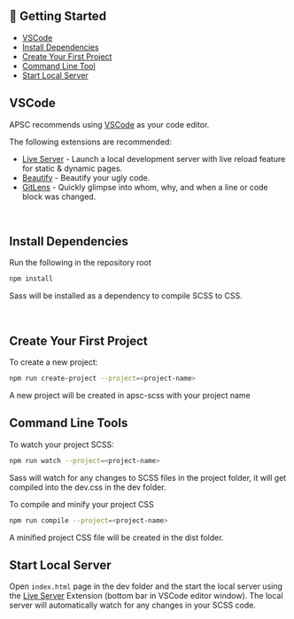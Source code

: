 ## 🔎 Getting Started

- [VSCode](#vscode)
- [Install Dependencies](#install-dependencies)
- [Create Your First Project](#create-your-first-project)
- [Command Line Tool](#command-line-tools)
- [Start Local Server](#start-local-server)

## VSCode

APSC recommends using [VSCode](https://code.visualstudio.com/) as your code editor.

The following extensions are recommended:

* [Live Server](https://marketplace.visualstudio.com/items?itemName=ritwickdey.LiveServer) - Launch a local development server with live reload feature for static & dynamic pages.
* [Beautify](https://marketplace.visualstudio.com/items?itemName=HookyQR.beautify) - Beautify your ugly code.
* [GitLens](https://marketplace.visualstudio.com/items?itemName=eamodio.gitlens) - Quickly glimpse into whom, why, and when a line or code block was changed.

<br />

## Install Dependencies

Run the following in the repository root

```bash
npm install
```

Sass will be installed as a dependency to compile SCSS to CSS.

<br />

## Create Your First Project

To create a new project:

```bash
npm run create-project --project=<project-name>
```

A new project will be created in apsc-scss with your project name

## Command Line Tools

To watch your project SCSS:

```bash
npm run watch --project=<project-name>
```
Sass will watch for any changes to SCSS files in the project folder, it will get compiled into the dev.css in the dev folder.  

To compile and minify your project CSS

```bash
npm run compile --project=<project-name>
```

A minified project CSS file will be created in the dist folder.

## Start Local Server

Open ```index.html``` page in the dev folder and the start the local server using the [Live Server](https://marketplace.visualstudio.com/items?itemName=ritwickdey.LiveServer) Extension (bottom bar in VSCode editor window). The local server will automatically watch for any changes in your SCSS code.